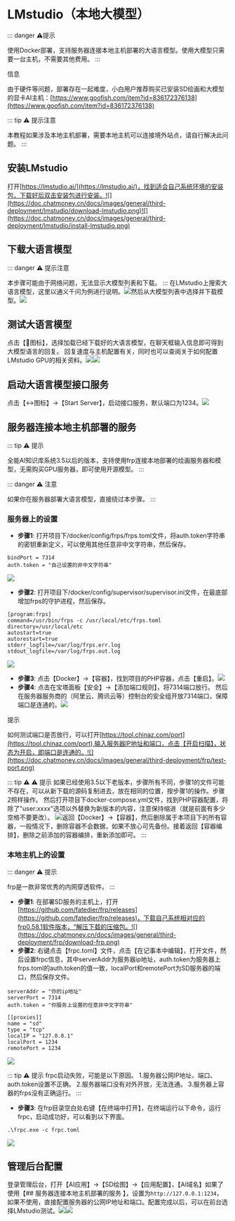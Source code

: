 # LMstudio（本地大模型）

::: danger ⚠提示

使用Docker部署，支持服务器连接本地主机部署的大语言模型。使用大模型只需要一台主机，不需要其他费用。
::: 

信息

由于硬件等问题，部署存在一起难度，小白用户推荐购买已安装SD绘画和大模型的显卡AI主机：[https://www.goofish.com/item?id=836172376138](https://www.goofish.com/item?id=836172376138)

::: tip ⚠ 提示注意

本教程如果涉及本地主机部署，需要本地主机可以连接境外站点，请自行解决此问题。
:::
## 安装LMstudio

打开[https://lmstudio.ai/](https://lmstudio.ai/)，找到适合自己系统环境的安装包，下载好后双击安装包进行安装。![](https://doc.chatmoney.cn/docs/images/general/third-deployment/lmstudio/download-lmstudio.png)![](https://doc.chatmoney.cn/docs/images/general/third-deployment/lmstudio/install-lmstudio.png)

## 下载大语言模型

::: danger ⚠ 提示注意

本步骤可能由于网络问题，无法显示大模型列表和下载。
:::
在LMstudio上搜索大语言模型，这里以通义千问为例进行说明。![](https://doc.chatmoney.cn/docs/images/general/third-deployment/lmstudio/search-model.png)然后从大模型列表中选择并下载模型。![](https://doc.chatmoney.cn/docs/images/general/third-deployment/lmstudio/download-model.png)

## 测试大语言模型

点击【💬图标】，选择加载已经下载好的大语言模型，在聊天框输入信息即可得到大模型语言的回复。
回复速度与主机配置有关，同时也可以查阅关于如何配置LMstudio GPU的相关资料。![](https://doc.chatmoney.cn/docs/images/general/third-deployment/lmstudio/loading-model.png)![](https://doc.chatmoney.cn/docs/images/general/third-deployment/lmstudio/test-model.png)

## 启动大语言模型接口服务

点击【↔︎图标】-\>【Start Server】，启动接口服务，默认端口为1234。![](https://doc.chatmoney.cn/docs/images/general/third-deployment/lmstudio/start-api.png)

## 服务器连接本地主机部署的服务

::: tip ⚠ 提示

全能AI知识库系统3.5以后的版本，支持使用frp连接本地部署的绘画服务器和模型，无需购买GPU服务器，即可使用开源模型。
:::
 
::: danger ⚠ 注意


如果你在服务器部署大语言模型，直接绕过本步骤。
::: 
### 服务器上的设置

* **步骤1**: 打开项目下/docker/config/frps/frps.toml文件，将auth.token字符串的密钥重新定义，可以使用其他任意非中文字符串，然后保存。

 
```
bindPort = 7314
auth.token = "自己设置的非中文字符串"
```

![](https://doc.chatmoney.cn/docs/images/general/third-deployment/frp/frps.toml.png)

* **步骤2**: 打开项目下/docker/config/supervisor/supervisor.ini文件，在最底部增加frps的守护进程，然后保存。

 

```
[program:frps]
command=/usr/bin/frps -c /usr/local/etc/frps.toml
directory=/usr/local/etc
autostart=true
autorestart=true
stderr_logfile=/var/log/frps.err.log
stdout_logfile=/var/log/frps.out.log
```

![](https://doc.chatmoney.cn/docs/images/general/third-deployment/frp/supervisor.ini.png)

* **步骤3**: 点击【Docker】-\>【容器】，找到项目的PHP容器，点击【重启】。![](https://doc.chatmoney.cn/docs/images/general/third-deployment/frp/php-container-restart.png)
* **步骤4**: 点击在宝塔面板【安全】-\>【添加端口规则】，将7314端口放行。 然后在服务器服务商的（阿里云、腾讯云等）控制台的安全组开放7314端口，保障端口是连通的。![](https://doc.chatmoney.cn/docs/images/general/third-deployment/frp/port.png)

提示

如何测试端口是否放行，可以打开[https://tool.chinaz.com/port](https://tool.chinaz.com/port),输入服务器IP地址和端口，点击【开启扫描】，状态为开启，即端口是连通的。![](https://doc.chatmoney.cn/docs/images/general/third-deployment/frp/test-port.png)

 ::: tip ⚠ ⚠️ 提示
如果已经使用3.5以下老版本，步骤所有不同，步骤1的文件可能不存在，可以从新下载的源码复制进去，放在相同的位置，按步骤1的操作。步骤2照样操作。
然后打开项目下docker-compose.yml文件，找到PHP容器配置，将除了"user:xxxx"选项以外替换为新版本的内容，注意保持缩进（就是前面有多少空格不要更改）。
![](https://doc.chatmoney.cn/docs/images/general/third-deployment/frp/docker-compose-php.png)返回【Docker】-\>【容器】，然后删除属于本项目下的所有容器，一般情况下，删除容器不会数据，如果不放心可先备份。接着返回【容器编排】，删除之前添加的容器编排，重新添加即可。
::: 


### 本地主机上的设置

::: danger ⚠ 提示

frp是一款非常优秀的内网穿透软件。
:::
* **步骤1**: 在部署SD服务的主机上，打开[https://github.com/fatedier/frp/releases](https://github.com/fatedier/frp/releases)，下载自己系统相对应的frp0.58.1软件版本，“解压下载的压缩包。![](https://doc.chatmoney.cn/docs/images/general/third-deployment/frp/download-frp.png)
* **步骤2**: 右键点击【frpc.toml】文件，点击【在记事本中编辑】，打开文件，然后设置frpc信息，其中serverAddr为服务器ip地址，auth.token为服务器上frps.toml的auth.token的值一致，localPort和remotePort为SD服务器的端口，然后保存文件。

 

```
serverAddr = "你的ip地址"
serverPort = 7314
auth.token = "你服务上设置的任意非中文字符串"

[[proxies]]
name = "sd"
type = "tcp"
localIP = "127.0.0.1"
localPort = 1234
remotePort = 1234
```

![](https://doc.chatmoney.cn/docs/images/general/third-deployment/frp/frpc.toml.png)

::: tip ⚠ 提示
frpc启动失败，可能是以下原因。
1.服务器公网IP地址、端口、auth.token设置不正确。
2.服务器端口没有对外开放，无法连通。
3.服务器上容器的frps没有正确运行。
::: 

* **步骤3**: 在frp目录空白处右键【在终端中打开】，在终端运行以下命令，运行frpc，启动成功好，可以看到以下界面。

 

```
.\frpc.exe -c frpc.toml
```

![](https://doc.chatmoney.cn/docs/images/general/third-deployment/frp/start-frpc.png)

## 管理后台配置

登录管理后台，打开【AI应用】-\>【SD绘图】-\>【应用配置】，【AI域名】如果了使用【## 服务器连接本地主机部署的服务 】，设置为`http://127.0.0.1:1234`，如果不使用，直接配置服务器的公网IP地址和端口。配置完成以后，可以在前台选择LMstudio测试。![](https://doc.chatmoney.cn/docs/images/general/third-deployment/lmstudio/admin-settings-model-1.png)![](https://doc.chatmoney.cn/docs/images/general/third-deployment/lmstudio/admin-settings-model-2.png)

